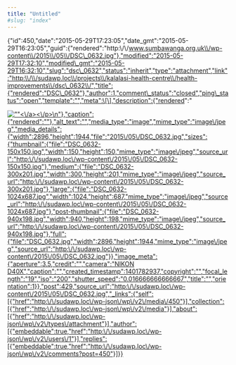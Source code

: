 ```yaml
---
title: "Untitled"
#slug: "index"
---
```


{"id":450,"date":"2015-05-29T17:23:05","date\_gmt":"2015-05-29T16:23:05","guid":{"rendered":"http:\\/\\/www.sumbawanga.org.uk\\/wp-content\\/2015\\/05\\/DSC\_0632.jpg"},"modified":"2015-05-29T17:32:10","modified\_gmt":"2015-05-29T16:32:10","slug":"dsc\_0632","status":"inherit","type":"attachment","link":"http:\\/\\/sudawp.loc\\/projects\\/kalalasi-health-centre\\/health-improvements\\/dsc\_0632\\/","title":{"rendered":"DSC\_0632"},"author":1,"comment\_status":"closed","ping\_status":"open","template":"","meta":\[\],"description":{"rendered":"

[![\"\"](\"http:\/\/sudawp.loc\/wp-content\/2015\/05\/DSC_0632-300x201.jpg\")<\\/a><\\/p>\\n"},"caption":{"rendered":""},"alt\_text":"","media\_type":"image","mime\_type":"image\\/jpeg","media\_details":{"width":2896,"height":1944,"file":"2015\\/05\\/DSC\_0632.jpg","sizes":{"thumbnail":{"file":"DSC\_0632-150x150.jpg","width":150,"height":150,"mime\_type":"image\\/jpeg","source\_url":"http:\\/\\/sudawp.loc\\/wp-content\\/2015\\/05\\/DSC\_0632-150x150.jpg"},"medium":{"file":"DSC\_0632-300x201.jpg","width":300,"height":201,"mime\_type":"image\\/jpeg","source\_url":"http:\\/\\/sudawp.loc\\/wp-content\\/2015\\/05\\/DSC\_0632-300x201.jpg"},"large":{"file":"DSC\_0632-1024x687.jpg","width":1024,"height":687,"mime\_type":"image\\/jpeg","source\_url":"http:\\/\\/sudawp.loc\\/wp-content\\/2015\\/05\\/DSC\_0632-1024x687.jpg"},"post-thumbnail":{"file":"DSC\_0632-940x198.jpg","width":940,"height":198,"mime\_type":"image\\/jpeg","source\_url":"http:\\/\\/sudawp.loc\\/wp-content\\/2015\\/05\\/DSC\_0632-940x198.jpg"},"full":{"file":"DSC\_0632.jpg","width":2896,"height":1944,"mime\_type":"image\\/jpeg","source\_url":"http:\\/\\/sudawp.loc\\/wp-content\\/2015\\/05\\/DSC\_0632.jpg"}},"image\_meta":{"aperture":3.5,"credit":"","camera":"NIKON D40X","caption":"","created\_timestamp":1401782937,"copyright":"","focal\_length":"19","iso":"200","shutter\_speed":"0.016666666666667","title":"","orientation":1}},"post":429,"source\_url":"http:\\/\\/sudawp.loc\\/wp-content\\/2015\\/05\\/DSC\_0632.jpg","\_links":{"self":\[{"href":"http:\\/\\/sudawp.loc\\/wp-json\\/wp\\/v2\\/media\\/450"}\],"collection":\[{"href":"http:\\/\\/sudawp.loc\\/wp-json\\/wp\\/v2\\/media"}\],"about":\[{"href":"http:\\/\\/sudawp.loc\\/wp-json\\/wp\\/v2\\/types\\/attachment"}\],"author":\[{"embeddable":true,"href":"http:\\/\\/sudawp.loc\\/wp-json\\/wp\\/v2\\/users\\/1"}\],"replies":\[{"embeddable":true,"href":"http:\\/\\/sudawp.loc\\/wp-json\\/wp\\/v2\\/comments?post=450"}\]}}](http:\/\/sudawp.loc\/wp-content\/2015\/05\/DSC_0632.jpg)